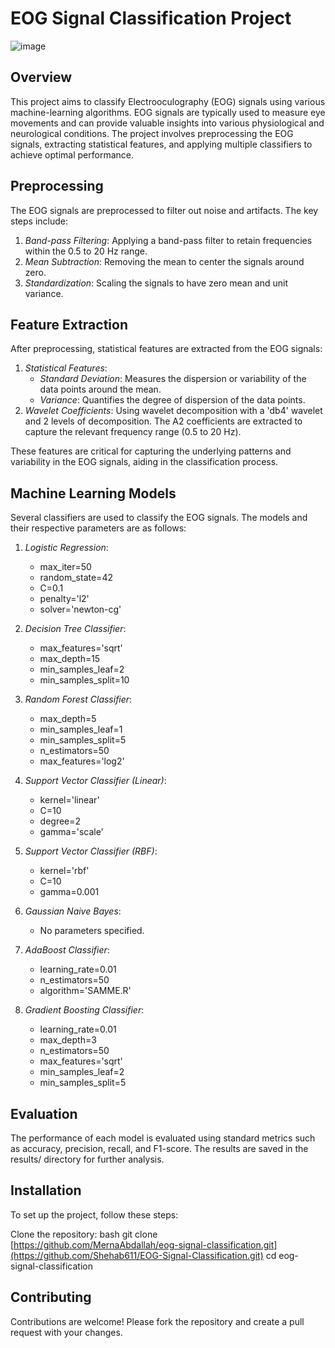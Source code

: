 # EOG Signal Classification Project
![image](https://github.com/Shehab611/HCI_Project/assets/91502893/251a0539-9a30-4617-8324-8561b8c5e03e)


## Overview

This project aims to classify Electrooculography (EOG) signals using various machine-learning algorithms. EOG signals are typically used to measure eye movements and can provide valuable insights into various physiological and neurological conditions. The project involves preprocessing the EOG signals, extracting statistical features, and applying multiple classifiers to achieve optimal performance.

## Preprocessing

The EOG signals are preprocessed to filter out noise and artifacts. The key steps include:
1. *Band-pass Filtering*: Applying a band-pass filter to retain frequencies within the 0.5 to 20 Hz range.
2. *Mean Subtraction*: Removing the mean to center the signals around zero.
3. *Standardization*: Scaling the signals to have zero mean and unit variance.

## Feature Extraction

After preprocessing, statistical features are extracted from the EOG signals:
1. *Statistical Features*:
   - *Standard Deviation*: Measures the dispersion or variability of the data points around the mean.
   - *Variance*: Quantifies the degree of dispersion of the data points.
2. *Wavelet Coefficients*: Using wavelet decomposition with a 'db4' wavelet and 2 levels of decomposition. The A2 coefficients are extracted to capture the relevant frequency range (0.5 to 20 Hz).

These features are critical for capturing the underlying patterns and variability in the EOG signals, aiding in the classification process.

## Machine Learning Models

Several classifiers are used to classify the EOG signals. The models and their respective parameters are as follows:

1. *Logistic Regression*:
   - max_iter=50
   - random_state=42
   - C=0.1
   - penalty='l2'
   - solver='newton-cg'

2. *Decision Tree Classifier*:
   - max_features='sqrt'
   - max_depth=15
   - min_samples_leaf=2
   - min_samples_split=10

3. *Random Forest Classifier*:
   - max_depth=5
   - min_samples_leaf=1
   - min_samples_split=5
   - n_estimators=50
   - max_features='log2'

4. *Support Vector Classifier (Linear)*:
   - kernel='linear'
   - C=10
   - degree=2
   - gamma='scale'

5. *Support Vector Classifier (RBF)*:
   - kernel='rbf'
   - C=10
   - gamma=0.001

6. *Gaussian Naive Bayes*:
   - No parameters specified.

7. *AdaBoost Classifier*:
   - learning_rate=0.01
   - n_estimators=50
   - algorithm='SAMME.R'

8. *Gradient Boosting Classifier*:
   - learning_rate=0.01
   - max_depth=3
   - n_estimators=50
   - max_features='sqrt'
   - min_samples_leaf=2
   - min_samples_split=5

## Evaluation

The performance of each model is evaluated using standard metrics such as accuracy, precision, recall, and F1-score. The results are saved in the results/ directory for further analysis.

## Installation

To set up the project, follow these steps:

Clone the repository:
   bash
   git clone [https://github.com/MernaAbdallah/eog-signal-classification.git](https://github.com/Shehab611/EOG-Signal-Classification.git)
   cd eog-signal-classification
   

## Contributing

Contributions are welcome! Please fork the repository and create a pull request with your changes.
